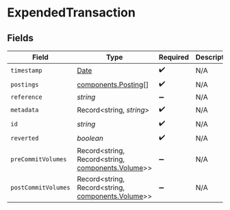# ExpendedTransaction


## Fields

| Field                                                                                         | Type                                                                                          | Required                                                                                      | Description                                                                                   |
| --------------------------------------------------------------------------------------------- | --------------------------------------------------------------------------------------------- | --------------------------------------------------------------------------------------------- | --------------------------------------------------------------------------------------------- |
| `timestamp`                                                                                   | [Date](https://developer.mozilla.org/en-US/docs/Web/JavaScript/Reference/Global_Objects/Date) | :heavy_check_mark:                                                                            | N/A                                                                                           |
| `postings`                                                                                    | [components.Posting](../../models/components/posting.md)[]                                    | :heavy_check_mark:                                                                            | N/A                                                                                           |
| `reference`                                                                                   | *string*                                                                                      | :heavy_minus_sign:                                                                            | N/A                                                                                           |
| `metadata`                                                                                    | Record<string, *string*>                                                                      | :heavy_check_mark:                                                                            | N/A                                                                                           |
| `id`                                                                                          | *string*                                                                                      | :heavy_check_mark:                                                                            | N/A                                                                                           |
| `reverted`                                                                                    | *boolean*                                                                                     | :heavy_check_mark:                                                                            | N/A                                                                                           |
| `preCommitVolumes`                                                                            | Record<string, Record<string, [components.Volume](../../models/components/volume.md)>>        | :heavy_minus_sign:                                                                            | N/A                                                                                           |
| `postCommitVolumes`                                                                           | Record<string, Record<string, [components.Volume](../../models/components/volume.md)>>        | :heavy_minus_sign:                                                                            | N/A                                                                                           |
